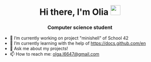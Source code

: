<h1 align="center">Hi there, I'm Olia 
<img src="https://github.com/blackcater/blackcater/raw/main/images/Hi.gif" height="32"/></h1>
<h3 align="center">Computer science student</h3>

- 🔭 I’m currently working on project "minishell" of School 42
- 🌱 I’m currently learning with the help of https://docs.github.com/en
- 💬 Ask me about my projects!
- 📫 How to reach me: olga.l6647@gmail.com

<!--
**JoFNash/JoFNash** is a ✨ _special_ ✨ repository because its `README.md` (this file) appears on your GitHub profile.

Here are some ideas to get you started:


- 😄 Pronouns: ...
- ⚡ Fun fact: ...
-->
